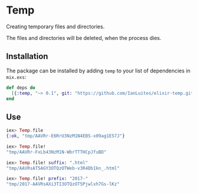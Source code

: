 # Temp

Creating temporary files and directories.

The files and directories will be deleted, when the process dies.

## Installation

The package can be installed by
adding `temp` to your list of dependencies in `mix.exs`:

```elixir
def deps do
  [{:temp, "~> 0.1", git: "https://github.com/IanLuites/elixir-temp.git"}]
end
```

## Use
```elixir
iex> Temp.file
{:ok, "tmp/AAVRr-E6RrU3NzM1N4EBS-x09ag1E57J"}

iex> Temp.file!
"tmp/AAVRr-FxLb43NzM1N-WbrTTTHCpJfuBD"

iex> Temp.file! suffix: ".html"
"tmp/AAVRsAT5AGY3OTQzOTWeb-v3R4Db1kn_.html"

iex> Temp.file! prefix: "2017-"
"tmp/2017-AAVRsAXi3TI3OTQzOT5Pjwlxh7Gs-lKz"
```
